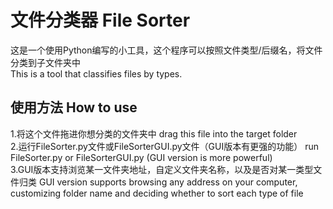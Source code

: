# 文件分类器 File Sorter

这是一个使用Python编写的小工具，这个程序可以按照文件类型/后缀名，将文件分类到子文件夹中  
This is a tool that classifies files by types.  

## 使用方法 How to use

1.将这个文件拖进你想分类的文件夹中 drag this file into the target folder  
2.运行FileSorter.py文件或FileSorterGUI.py文件（GUI版本有更强的功能） run FileSorter.py or FileSorterGUI.py (GUI version is more powerful)  
3.GUI版本支持浏览某一文件夹地址，自定义文件夹名称，以及是否对某一类型文件归类 GUI version supports browsing any address on your computer, customizing folder name and deciding whether to sort each type of file
